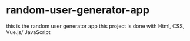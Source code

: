 # random-user-generator-app
this is the random user generator app this project is done with Html, CSS, Vue.js/ JavaScript
